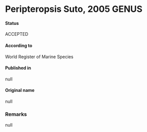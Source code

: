 Peripteropsis Suto, 2005 GENUS
=======

#### Status
ACCEPTED

#### According to
World Register of Marine Species

#### Published in
null

#### Original name
null

### Remarks
null